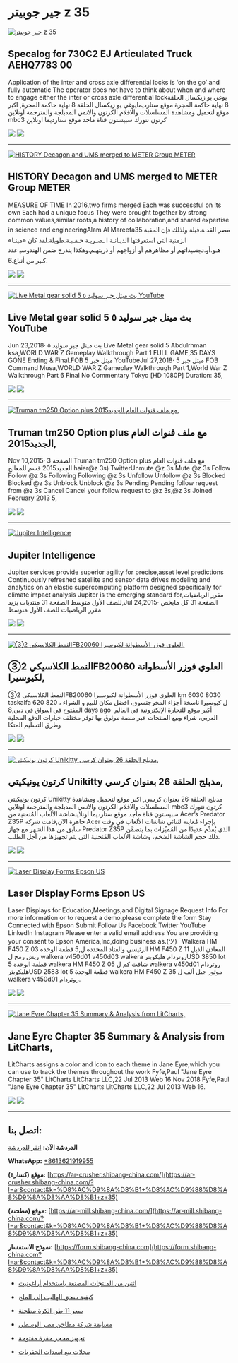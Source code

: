 # جير جوبيتر z 35

<a href="https://swt.shibang-china.com/?l=ar&img&k=%D8%AC%D9%8A%D8%B1+%D8%AC%D9%88%D8%A8%D9%8A%D8%AA%D8%B1+z+35" target="_blank">![جير جوبيتر z 35](http://static.shibang-china.com/all-800x300/857.jpg)</a>

## Specalog for 730C2 EJ Articulated Truck AEHQ7783 00
Application of the inter and cross axle differential locks is ‘on the go’ and fully automatic The operator does not have to think about when and where to engage either the inter or cross axle differential lockيوغي يو زيكسال الحلقة 8 نهاية حاكمة المجرة موقع ستارديمايوغي يو زيكسال الحلقة 8 نهاية حاكمة المجرة, اكبر موقع لتحميل ومشاهدة المسلسلات والافلام الكرتون والانمي المدبلجة والمترجمة اونلاين mbc3 كرتون نتورك سبيستون قناة ماجد موقع ستارديما اونلاين


<a href="https://whatsapp.shibangsoft.com/WhatsApp.php" target="_blank" title="WhatsApp">![](http://static.shibang-china.com/icon/whatsapp.png)</a> <a href="https://swt.shibang-china.com/?l=ar&icon&k=%D8%AC%D9%8A%D8%B1+%D8%AC%D9%88%D8%A8%D9%8A%D8%AA%D8%B1+z+35" target="_blank">![](http://static.shibang-china.com/icon/chat-ar.png)</a>

---

<a href="https://swt.shibang-china.com/?l=ar&img&k=%D8%AC%D9%8A%D8%B1+%D8%AC%D9%88%D8%A8%D9%8A%D8%AA%D8%B1+z+35" target="_blank">![HISTORY Decagon and UMS merged to METER Group METER](http://static.shibang-china.com/all-800x300/92.jpg)</a>

## HISTORY Decagon and UMS merged to METER Group METER
MEASURE OF TIME In 2016,two firms merged Each was successful on its own Each had a unique focus They were brought together by strong common values,similar roots,a history of collaboration,and shared expertise in science and engineeringAlam Al Mareefa35.ﻣﺼﺮ اﻟﻘﺪ ﺔ.ﻓﻴﻠﺔ وﻟﺬﻟﻚ ﻓﺈن اﳊﻘﺒﺔ اﻟﺰﻣﻨﻴﺔ اﻟﺘﻲ اﺳﺘﻐﺮﻗﺘﻬﺎ اﻟﺪﻳـﺎﻧـﺔ ا ـﺼـﺮﻳـﺔ ﺣـﻘـﺒـﺔ.ﻃﻮﻳﻠﺔ.ﻟﻘﺪ ﻛﺎن «ﻣﻴﻨـﺎ» ﻫـﻮ.أو.ﲡﺴﻴﺪاﺗﻬﻢ أو ﻣﻈﺎﻫﺮﻫﻢ أو أزواﺟﻬﻢ أو ذرﻳﺘﻬـﻢ.وﻫﻜﺬا ﻳﻨﺪرج ﺿﻤﻦ اﻟﻬﻨﺪوﺳﻴ ﻋﺪد ﻛﺒﻴﺮ ﻣﻦ أﺗﺒﺎع.6.


<a href="https://whatsapp.shibangsoft.com/WhatsApp.php" target="_blank" title="WhatsApp">![](http://static.shibang-china.com/icon/whatsapp.png)</a> <a href="https://swt.shibang-china.com/?l=ar&icon&k=%D8%AC%D9%8A%D8%B1+%D8%AC%D9%88%D8%A8%D9%8A%D8%AA%D8%B1+z+35" target="_blank">![](http://static.shibang-china.com/icon/chat-ar.png)</a>

---

<a href="https://swt.shibang-china.com/?l=ar&img&k=%D8%AC%D9%8A%D8%B1+%D8%AC%D9%88%D8%A8%D9%8A%D8%AA%D8%B1+z+35" target="_blank">![‫بث ميتل جير سوليد ٥ Live Metal gear solid 5‬‎ YouTube](http://static.shibang-china.com/all-800x300/15.jpg)</a>

## ‫بث ميتل جير سوليد ٥ Live Metal gear solid 5‬‎ YouTube
Jun 23,2018&#0183;&#32;بث ميتل جير سوليد ٥ Live Metal gear solid 5 Abdulrhman ksa,WORLD WAR Z Gameplay Walkthrough Part 1 FULL GAME,35 DAYS GONE Ending & Final.‫ميتل جير 5 FOB‬‎ YouTubeJul 27,2018&#0183;&#32;ميتل جير 5 FOB Command Musa,WORLD WAR Z Gameplay Walkthrough Part 1,World War Z Walkthrough Part 6 Final No Commentary Tokyo [HD 1080P] Duration: 35,


<a href="https://whatsapp.shibangsoft.com/WhatsApp.php" target="_blank" title="WhatsApp">![](http://static.shibang-china.com/icon/whatsapp.png)</a> <a href="https://swt.shibang-china.com/?l=ar&icon&k=%D8%AC%D9%8A%D8%B1+%D8%AC%D9%88%D8%A8%D9%8A%D8%AA%D8%B1+z+35" target="_blank">![](http://static.shibang-china.com/icon/chat-ar.png)</a>

---

<a href="https://swt.shibang-china.com/?l=ar&img&k=%D8%AC%D9%8A%D8%B1+%D8%AC%D9%88%D8%A8%D9%8A%D8%AA%D8%B1+z+35" target="_blank">![Truman tm250 Option plus مع ملف قنوات العام الجديد2015,](http://static.shibang-china.com/all-800x300/1415.jpg)</a>

## Truman tm250 Option plus مع ملف قنوات العام الجديد2015,
Nov 10,2015&#0183;&#32;الصفحة 3 Truman tm250 Option plus مع ملف قنوات العام الجديد2015 قسم للمعالج haier@z 3s) TwitterUnmute @z 3s Mute @z 3s Follow Follow @z 3s Following Following @z 3s Unfollow Unfollow @z 3s Blocked Blocked @z 3s Unblock Unblock @z 3s Pending Pending follow request from @z 3s Cancel Cancel your follow request to @z 3s,@z 3s Joined February 2013 5,


<a href="https://whatsapp.shibangsoft.com/WhatsApp.php" target="_blank" title="WhatsApp">![](http://static.shibang-china.com/icon/whatsapp.png)</a> <a href="https://swt.shibang-china.com/?l=ar&icon&k=%D8%AC%D9%8A%D8%B1+%D8%AC%D9%88%D8%A8%D9%8A%D8%AA%D8%B1+z+35" target="_blank">![](http://static.shibang-china.com/icon/chat-ar.png)</a>

---

<a href="https://swt.shibang-china.com/?l=ar&img&k=%D8%AC%D9%8A%D8%B1+%D8%AC%D9%88%D8%A8%D9%8A%D8%AA%D8%B1+z+35" target="_blank">![Jupiter Intelligence](http://static.shibang-china.com/all-800x300/167.jpg)</a>

## Jupiter Intelligence
Jupiter services provide superior agility for precise,asset level predictions Continuously refreshed satellite and sensor data drives modeling and analytics on an elastic supercomputing platform designed specifically for climate impact analysis Jupiter is the emerging standard for,مقرر الرياضيات للصف الأول متوسط الصفحة 31 منتديات يزيد,Jul 24,2015&#0183;&#32;الصفحة 31 كل مايخص مقرر الرياضيات للصف الأول متوسط


<a href="https://whatsapp.shibangsoft.com/WhatsApp.php" target="_blank" title="WhatsApp">![](http://static.shibang-china.com/icon/whatsapp.png)</a> <a href="https://swt.shibang-china.com/?l=ar&icon&k=%D8%AC%D9%8A%D8%B1+%D8%AC%D9%88%D8%A8%D9%8A%D8%AA%D8%B1+z+35" target="_blank">![](http://static.shibang-china.com/icon/chat-ar.png)</a>

---

<a href="https://swt.shibang-china.com/?l=ar&img&k=%D8%AC%D9%8A%D8%B1+%D8%AC%D9%88%D8%A8%D9%8A%D8%AA%D8%B1+z+35" target="_blank">![③النمط الكلاسيكي 2FB20060 العلوي فوزر الأسطوانة لكيوسيرا,](http://static.shibang-china.com/all-800x300/1175.jpg)</a>

## ③النمط الكلاسيكي 2FB20060 العلوي فوزر الأسطوانة لكيوسيرا,
③النمط الكلاسيكي 2FB20060 العلوي فوزر الأسطوانة لكيوسيرا km 6030 8030 taskalfa 620 820 ، ل كيوسيرا ناسخة أجزاء المخرجتسوق، افضل مكان للبيع و الشراء المفتوح في اسواق في دبي,8 days ago&#0183;&#32;أكبر موقع للتجارة الإلكترونية في العالم العربي، شراء وبيع المنتجات عبر منصة موثوق بها توفر مختلف خيارات الدفع المحلية وطرق التسليم المتكا


<a href="https://whatsapp.shibangsoft.com/WhatsApp.php" target="_blank" title="WhatsApp">![](http://static.shibang-china.com/icon/whatsapp.png)</a> <a href="https://swt.shibang-china.com/?l=ar&icon&k=%D8%AC%D9%8A%D8%B1+%D8%AC%D9%88%D8%A8%D9%8A%D8%AA%D8%B1+z+35" target="_blank">![](http://static.shibang-china.com/icon/chat-ar.png)</a>

---

<a href="https://swt.shibang-china.com/?l=ar&img&k=%D8%AC%D9%8A%D8%B1+%D8%AC%D9%88%D8%A8%D9%8A%D8%AA%D8%B1+z+35" target="_blank">![كرتون يونيكيتي Unikitty مدبلج الحلقة 26 بعنوان كرسي,](http://static.shibang-china.com/all-800x300/25.jpg)</a>

## كرتون يونيكيتي Unikitty مدبلج الحلقة 26 بعنوان كرسي,
كرتون يونيكيتي Unikitty مدبلج الحلقة 26 بعنوان كرسي, اكبر موقع لتحميل ومشاهدة المسلسلات والافلام الكرتون والانمي المدبلجة والمترجمة اونلاين mbc3 كرتون نتورك سبيستون قناة ماجد موقع ستارديما اونلاينشاشة الألعاب المُنحنية من Acer’s Predator Z35P جاهزة الآن,قامت شركة Acer بإجراء مُعاينة لثنائي شاشات الألعاب في وقت سابق من هذا الشهر مع جهاز Predator Z35P الذي يُقدِّم عديدًا من المُميِّزات بما يتضمَّن ذلك حجم الشاشة الضخم، وشاشة الألعاب المُنحنية التي يتم تجهيزها من أجل الطلب.


<a href="https://whatsapp.shibangsoft.com/WhatsApp.php" target="_blank" title="WhatsApp">![](http://static.shibang-china.com/icon/whatsapp.png)</a> <a href="https://swt.shibang-china.com/?l=ar&icon&k=%D8%AC%D9%8A%D8%B1+%D8%AC%D9%88%D8%A8%D9%8A%D8%AA%D8%B1+z+35" target="_blank">![](http://static.shibang-china.com/icon/chat-ar.png)</a>

---

<a href="https://swt.shibang-china.com/?l=ar&img&k=%D8%AC%D9%8A%D8%B1+%D8%AC%D9%88%D8%A8%D9%8A%D8%AA%D8%B1+z+35" target="_blank">![Laser Display Forms Epson US](http://static.shibang-china.com/all-800x300/333.jpg)</a>

## Laser Display Forms Epson US
Laser Displays for Education,Meetings,and Digital Signage Request Info For more information or to request a demo,please complete the form Stay Connected with Epson Submit Follow Us Facebook Twitter YouTube LinkedIn Instagram Please enter a valid email address You are providing your consent to Epson America,Inc,doing business as.(ツ) &#175;Walkera HM F450 Z 03 الرئيسي والعتاد المحددة ل,5 قطعة الوحدة HM F450 Z 11 المعادن الذيل ريش رمح ل walkera v450d01 v450d03 walkera روتردام هليكوبترUSD 3850 lot 5 قطعة الوحدة walkera HM F450 Z 05 شافت كم ل walkera v450d01 روتردام هليكوبترUSD 2583 lot 5 قطعة الوحدة walkera HM F450 Z 35 موتور جبل ألف ل walkera v450d01 روتردام.


<a href="https://whatsapp.shibangsoft.com/WhatsApp.php" target="_blank" title="WhatsApp">![](http://static.shibang-china.com/icon/whatsapp.png)</a> <a href="https://swt.shibang-china.com/?l=ar&icon&k=%D8%AC%D9%8A%D8%B1+%D8%AC%D9%88%D8%A8%D9%8A%D8%AA%D8%B1+z+35" target="_blank">![](http://static.shibang-china.com/icon/chat-ar.png)</a>

---

<a href="https://swt.shibang-china.com/?l=ar&img&k=%D8%AC%D9%8A%D8%B1+%D8%AC%D9%88%D8%A8%D9%8A%D8%AA%D8%B1+z+35" target="_blank">![Jane Eyre Chapter 35 Summary & Analysis from LitCharts,](http://static.shibang-china.com/all-800x300/1058.jpg)</a>

## Jane Eyre Chapter 35 Summary & Analysis from LitCharts,
LitCharts assigns a color and icon to each theme in Jane Eyre,which you can use to track the themes throughout the work Fyfe,Paul "Jane Eyre Chapter 35" LitCharts LitCharts LLC,22 Jul 2013 Web 16 Nov 2018 Fyfe,Paul "Jane Eyre Chapter 35" LitCharts LitCharts LLC,22 Jul 2013 Web 16.

<a href="https://whatsapp.shibangsoft.com/WhatsApp.php" target="_blank" title="WhatsApp">![](http://static.shibang-china.com/icon/whatsapp.png)</a> <a href="https://swt.shibang-china.com/?l=ar&icon&k=%D8%AC%D9%8A%D8%B1+%D8%AC%D9%88%D8%A8%D9%8A%D8%AA%D8%B1+z+35" target="_blank">![](http://static.shibang-china.com/icon/chat-ar.png)</a>

---
## اتصل بنا:

**الدردشة الآن:** [انقر للدردشة](https://swt.shibang-china.com?l=ar&contact&k=%D8%AC%D9%8A%D8%B1+%D8%AC%D9%88%D8%A8%D9%8A%D8%AA%D8%B1+z+35)

**WhatsApp:**  [+8613621919955](https://whatsapp.shibangsoft.com/WhatsApp.php)

**موقع (كسارة):** [https://ar-crusher.shibang-china.com/](https://ar-crusher.shibang-china.com/?l=ar&contact&k=%D8%AC%D9%8A%D8%B1+%D8%AC%D9%88%D8%A8%D9%8A%D8%AA%D8%B1+z+35)

**موقع (مطحنة):** [https://ar-mill.shibang-china.com/](https://ar-mill.shibang-china.com/?l=ar&contact&k=%D8%AC%D9%8A%D8%B1+%D8%AC%D9%88%D8%A8%D9%8A%D8%AA%D8%B1+z+35)

**نموذج الاستفسار:** [https://form.shibang-china.com](https://form.shibang-china.com?l=ar&contact&k=%D8%AC%D9%8A%D8%B1+%D8%AC%D9%88%D8%A8%D9%8A%D8%AA%D8%B1+z+35)

* [اثنين من المنتجات المصنعة باستخدام أراغونيت](../13/%D8%A7%D8%AB%D9%86%D9%8A%D9%86%20%D9%85%D9%86%20%D8%A7%D9%84%D9%85%D9%86%D8%AA%D8%AC%D8%A7%D8%AA%20%D8%A7%D9%84%D9%85%D8%B5%D9%86%D8%B9%D8%A9%20%D8%A8%D8%A7%D8%B3%D8%AA%D8%AE%D8%AF%D8%A7%D9%85%20%D8%A3%D8%B1%D8%A7%D8%BA%D9%88%D9%86%D9%8A%D8%AA.md)

* [كيفية سحق الهاليت إلى الملح](../14/%D9%83%D9%8A%D9%81%D9%8A%D8%A9%20%D8%B3%D8%AD%D9%82%20%D8%A7%D9%84%D9%87%D8%A7%D9%84%D9%8A%D8%AA%20%D8%A5%D9%84%D9%89%20%D8%A7%D9%84%D9%85%D9%84%D8%AD.md)

* [سعر 11 طن الكرة مطحنة](../14/%D8%B3%D8%B9%D8%B1%2011%20%D8%B7%D9%86%20%D8%A7%D9%84%D9%83%D8%B1%D8%A9%20%D9%85%D8%B7%D8%AD%D9%86%D8%A9.md)

* [مسابقة شركة مطاحن مصر الوسطى](../14/%D9%85%D8%B3%D8%A7%D8%A8%D9%82%D8%A9%20%D8%B4%D8%B1%D9%83%D8%A9%20%D9%85%D8%B7%D8%A7%D8%AD%D9%86%20%D9%85%D8%B5%D8%B1%20%D8%A7%D9%84%D9%88%D8%B3%D8%B7%D9%89.md)

* [تجهيز محجر حفرة مفتوحة](../11/%D8%AA%D8%AC%D9%87%D9%8A%D8%B2%20%D9%85%D8%AD%D8%AC%D8%B1%20%D8%AD%D9%81%D8%B1%D8%A9%20%D9%85%D9%81%D8%AA%D9%88%D8%AD%D8%A9.md)

* [محلات بيع امعدات الحفريات](../13/%D9%85%D8%AD%D9%84%D8%A7%D8%AA%20%D8%A8%D9%8A%D8%B9%20%D8%A7%D9%85%D8%B9%D8%AF%D8%A7%D8%AA%20%D8%A7%D9%84%D8%AD%D9%81%D8%B1%D9%8A%D8%A7%D8%AA.md)